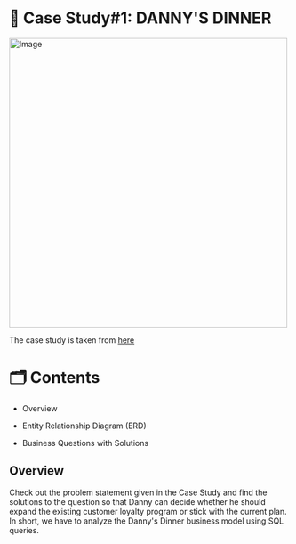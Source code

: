 # 🍣 Case Study#1: DANNY'S DINNER

<img src="https://user-images.githubusercontent.com/81607668/127727503-9d9e7a25-93cb-4f95-8bd0-20b87cb4b459.png" alt="Image" width="500" height="520">

The case study is taken from [here](https://8weeksqlchallenge.com/case-study-1/)

# 🗂️ Contents

- Overview

- Entity Relationship Diagram (ERD)

- Business Questions with Solutions

## Overview

Check out the problem statement given in the Case Study and find the solutions to the question so that Danny can decide whether he should expand the existing customer loyalty program or stick with the current plan. In short, we have to analyze the Danny's Dinner business model using SQL queries.
